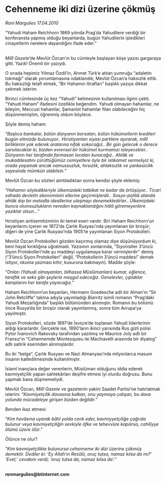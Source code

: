 # Cehenneme iki dizi üzerine çökmüş

*Roni Margulies 17.04.2010*

<div class="yazi"><p>“Yahudi Haham Reichhorn 1869 yılında Prag’da Yahudilere verdiği bir konferansta yapmış olduğu beyanlarda, bugün Yahudilerin işledikleri cinayetlerin nerelere dayandığını ifade eder.”</p>
<p><i><br/>Millî Gazete</i>’de Mevlüt Özcan’ın bu cümleyle başlayan köşe yazısı gargaraya gitti. Yazık! Önemli bir yazıydı.</p>
<p>O sırada hepimiz Yılmaz Özdil’in, Ahmet Türk’e atılan yumruğu “adaletin tokmağı” olarak yorumlamasına odaklandık; Mevlüt Özcan’a haksızlık ettik. Bu haksızlığı telafi etmek, “Bir Hahamın itirafları” başlıklı yazıya dikkat çekmek isterim.</p>
<p>Birinci cümlesinde üç kez “Yahudi” kelimesinin kullanılması ilgimi çekti. “Yahudi Haham” ifadesini özellikle beğendim. Yahudi olmayan hahamlar, ne bileyim, Meccusi hahamlar, Şamanist hahamlar filan olabileceğini hiç düşünmemiştim, öğrenmiş oldum böylece.</p>
<p>Şöyle demiş haham:</p>
<p>“<i>Başlıca bankalar, bütün dünyanın borsaları, bütün hükümetlerin kredileri bugün elimizde bulunuyor.. Hıristiyanları siyasi partilere ayırarak, millî birliklerini yok ederek aralarına nifak sokacağız.. Bir gün gelecek o derece sarsılacaklar ki, bizden evrensel bir hükümet kurmamızı isteyecekler.. Dünyanın her tarafında farmason locaları kuracağız.. Ahlâk ve mukaddesatını çürüttüğümüz cemiyetlere öyle bir istikamet vermeliyiz ki, orada yaşamak ancak namussuzluk, hırsızlık, ahlaksızlık ve yankesicilik sayesinde mümkün olabilsin.</i>”</p>
<p>Mevlüt Özcan bu sözleri alıntıladıktan sonra kendisi şöyle eklemiş:</p>
<p>“<i>Hahamın söyledikleriyle ülkemizdeki tatbikat ne kadar da örtüşüyor.. Ticari sahada devletin ekonomisini ellerine geçirmişlerdir.. Sosyo-politik alanda ahlâk dışı bir metodla ideallerine ulaşmayı denemektedirler.. Ülkemizdeki bunca olumsuzlukların nereden kaynaklandığını hâlâ göremeyenlere yazıklar olsun...</i>”</p>
<p>Hıristiyan antisemitizminin iki temel eseri vardır. Biri Haham Reichhorn’un beyanlarını içeren ve 1872’de Çarlık Rusyası’nda yayımlanan bir broşür; diğeri de yine Çarlık Rusyası’nda 1905’te yayımlanan Siyon Protokolleri.</p>
<p>Mevlüt Özcan Protokolleri gözden kaçırmış olamaz diye düşünüyordum ki, beni hayal kırıklığına uğratmadı. Yazısının sonlarında, “Siyonistler 3’üncü Siyon Protokolleri’nde şu maddeyi uygulamaya karar vermişlerdir” demiş (“3’üncü Siyon Protokolleri” değil, “Protokollerin 3’üncü maddesi” demek istiyor, okuma yazması kıttır, kusuruna bakmayın). Madde şöyle:</p>
<p>“<i>Onları (Yahudi olmayanları, bilhassa Müslümanları) kumar, eğlence, taraflık ve seks gibi şeylerle meşgul edeceğiz. Genelevler, çıplaklar kamplarını her tarafa yayacağız.</i>”</p>
<p>Haham Reichhorn’un beyanları, Hermann Goedesche adlı bir Alman’ın “Sir John Retcliffe” takma adıyla yayımladığı <i>Biarritz</i> isimli romanın “Prag’daki Yahudi Mezarlığında” başlıklı bölümünden alınmıştır. Romanın bu bölümü önce Rusya’da bir broşür olarak yayımlanmış, sonra tüm Avrupa’ya yayılmıştır.</p>
<p>Siyon Protokolleri, sözde 1897’de İsviçre’de toplanan Yahudi liderlerinin aldığı kararlardır. Gerçekte ise, 1890’ların ikinci yarısında Rus gizli polisi Pytor İvanovich Rakovsky tarafından yazılmış ve Maurice Joly adlı bir Fransız’ın “Cehennemde Montesquieu ile Machiavelli arasında bir diyalog” adlı satirik eserinden alınmışlardır.</p>
<p>Bu iki “belge”, Çarlık Rusyası ve Nazi Almanyası’nda milyonlarca masum insanın katledilmesinde kullanılmıştır.</p>
<p>İslamî inançlara değer verenlerin, Müslüman olduğunu iddia ederek kavmiyetçilik yapan sahtekârları deşifre etmesi iyi olurdu doğrusu. Bunu yapmak bana düşmemeliydi.</p>
<p>Mevlüt Özcan, <i>Millî</i><i> Gazete</i> ve gazetenin yakini Saadet Partisi’ne hatırlatmak isterim: “<i>Kavmiyetçilik davasına kalkan, onu yaymaya çalışan, bu dava yolunda mücadeleye girişen bizden değildir.</i>”</p>
<p>Benden ikaz etmesi:</p>
<p>“<i>Kim hevâsına uyarak bâtıl yolda cenk eder, kavmiyyetçiliğe çağrıda bulunur veya kavmiyetçiliğin sevkiyle öfke ve tehevvüre kapılırsa, cahiliyye ölümü üzere ölür.</i>”</p>
<p>Ölünce ne olur?</p>
<p>“<i>Kim kavmiyetçilikte bulunursa cehenneme iki dizi üzerine çökmüş demektir. Dediler ki: ‘Ey Allah’ın Resûlü, oruç tutsa, namaz kılsa da mı?’ ‘Evet,’ cevabını verdi; ‘oruç tutsa da, namaz kılsa da’.</i>”</p>
<p><b><br/>ronmargulies@btinternet.com</b></p></div>
